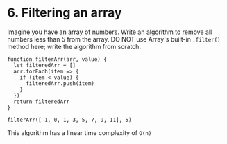 # 6. Filtering an array

Imagine you have an array of numbers. Write an algorithm to remove all numbers less than 5 from the array. DO NOT use Array's built-in `.filter()` method here; write the algorithm from scratch.

````
function filterArr(arr, value) {
  let filteredArr = []
  arr.forEach(item => {
    if (item < value) {
      filteredArr.push(item)
    }
  })
  return filteredArr
}

filterArr([-1, 0, 1, 3, 5, 7, 9, 11], 5)
````

This algorithm has a linear time complexity of `O(n)`
